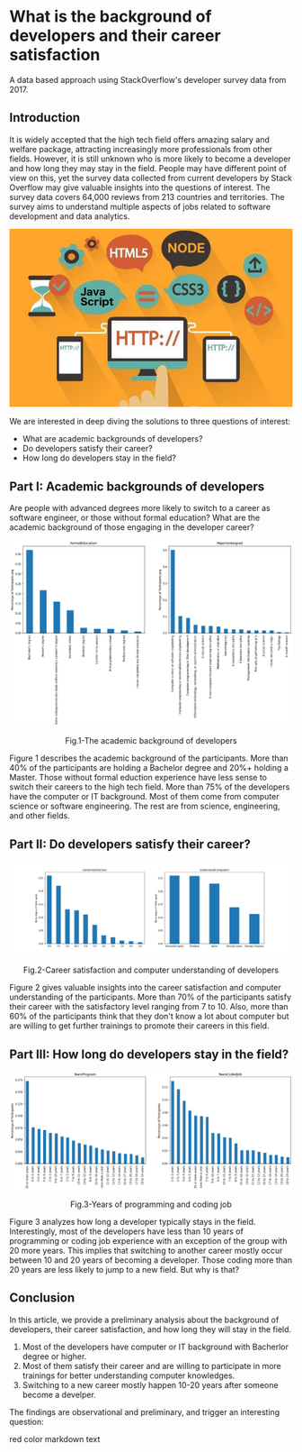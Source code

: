# What is the background of developers and their career satisfaction
A data based approach using StackOverflow's developer survey data from 2017.

## Introduction
It is widely accepted that the high tech field offers amazing salary and welfare package, attracting increasingly more professionals from other fields. However, it is still unknown who is more likely to become a developer and how long they may stay in the field. People may have different point of view on this, yet the survey data collected from current developers by Stack Overflow may give valuable insights into the questions of interest. The survey data covers 64,000 reviews from 213 countries and territories. The survey aims to understand multiple aspects of jobs related to software development and data analytics. 

![Figure](developercareer.jpeg)

We are interested in deep diving the solutions to three questions of interest:

* What are academic backgrounds of developers?
* Do developers satisfy their career?
* How long do developers stay in the field?

## Part I: Academic backgrounds of developers

Are people with advanced degrees more likely to switch to a career as software engineer, or those without formal education? What are the academic background of those engaging in the developer career? 

![Figure 1](background1.png)<p align = "center">
Fig.1-The academic background of developers</p> 
Figure 1 describes the academic background of the participants. More than 40% of the participants are holding a Bachelor degree and 20%+ holding a Master. Those without formal eduction experience have less sense to switch their careers to the high tech field. More than 75% of the developers have the computer or IT background. Most of them come from computer science or software engineering. The rest are from science, engineering, and other fields. 

## Part II: Do developers satisfy their career?
![Figure 2](background2.png)<p align = "center">
Fig.2-Career satisfaction and computer understanding of developers</p> 
Figure 2 gives valuable insights into the career satisfaction and computer understanding of the participants. More than 70% of the participants satisfy their career with the satisfactory level ranging from 7 to 10. Also, more than 60% of the participants think that they don't know a lot about computer but are willing to get further trainings to promote their careers in this field. 

## Part III: How long do developers stay in the field?
![Figure 3](yearsprogram.png)<p align = "center">
Fig.3-Years of programming and coding job</p> 
Figure 3 analyzes how long a developer typically stays in the field. Interestingly, most of the developers have less than 10 years of programming or coding job experience with an exception of the group with 20 more years. This implies that switching to another career mostly occur between 10 and 20 years of becoming a developer. Those coding more than 20 years are less likely to jump to a new field. But why is that? 

## Conclusion
In this article, we provide a preliminary analysis about the background of developers, their career satisfaction, and how long they will stay in the field. 
1. Most of the developers have computer or IT background with Bacherlor degree or higher. 
2. Most of them satisfy their career and are willing to participate in more trainings for better understanding computer knowledges.
3. Switching to a new career mostly happen 10-20 years after someone become a develper.

The findings are observational and preliminary, and trigger an interesting question: 

<red> red color markdown text</red>